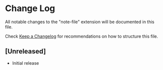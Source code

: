 # Change Log

All notable changes to the "note-file" extension will be documented in this file.

Check [Keep a Changelog](http://keepachangelog.com/) for recommendations on how to structure this file.

## [Unreleased]

- Initial release